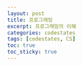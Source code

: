 ```yaml
---
layout: post
title: 프로그래밍
excerpt: 프로그래밍의 이해
categories: codestates
tags: [codestates, CS]
toc: true
toc_sticky: true
---
```

